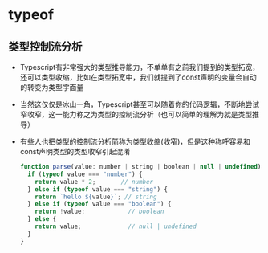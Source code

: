 # typeof

## 类型控制流分析

+ Typescript有非常强大的类型推导能力，不单单有之前我们提到的类型拓宽，还可以类型收缩，比如在类型拓宽中，我们就提到了const声明的变量会自动的转变为类型字面量
+ 当然这仅仅是冰山一角，Typescript甚至可以随着你的代码逻辑，不断地尝试窄收窄，这一能力称之为类型的控制流分析（也可以简单的理解为就是类型推导）
+ 有些人也把类型的控制流分析简称为类型收缩(收窄)，但是这种称呼容易和const声明类型的类型收窄引起混淆

  ```js
  function parse(value: number | string | boolean | null | undefined) {
    if (typeof value === "number") {
      return value * 2;       // number
    } else if (typeof value === "string") {
      return `hello ${value}`; // string
    } else if (typeof value === "boolean") {
      return !value;            // boolean
    } else {
      return value;             // null | undefined
    }
  }
  ```
